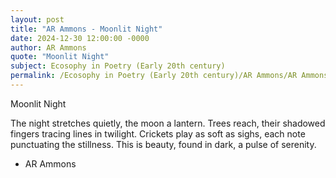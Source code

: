 ```yaml
---
layout: post
title: "AR Ammons - Moonlit Night"
date: 2024-12-30 12:00:00 -0000
author: AR Ammons
quote: "Moonlit Night"
subject: Ecosophy in Poetry (Early 20th century)
permalink: /Ecosophy in Poetry (Early 20th century)/AR Ammons/AR Ammons - Moonlit Night
---
```


Moonlit Night

The night stretches quietly,
the moon a lantern.
Trees reach,
their shadowed fingers
tracing lines in twilight.
Crickets play
as soft as sighs,
each note
punctuating the stillness.
This is beauty,
found in dark,
a pulse of serenity.

- AR Ammons
